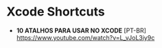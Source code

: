# Xcode Shortcuts

- **10 ATALHOS PARA USAR NO XCODE** [PT-BR] \
https://www.youtube.com/watch?v=L_vJoL3iy9c
